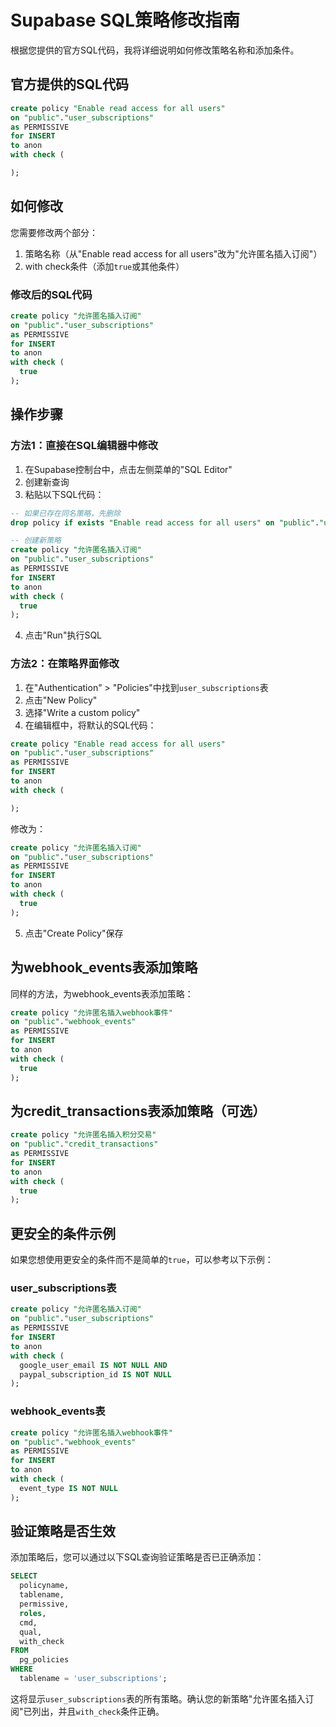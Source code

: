 # Supabase SQL策略修改指南

根据您提供的官方SQL代码，我将详细说明如何修改策略名称和添加条件。

## 官方提供的SQL代码

```sql
create policy "Enable read access for all users"
on "public"."user_subscriptions"
as PERMISSIVE
for INSERT
to anon
with check (

);
```

## 如何修改

您需要修改两个部分：
1. 策略名称（从"Enable read access for all users"改为"允许匿名插入订阅"）
2. with check条件（添加`true`或其他条件）

### 修改后的SQL代码

```sql
create policy "允许匿名插入订阅"
on "public"."user_subscriptions"
as PERMISSIVE
for INSERT
to anon
with check (
  true
);
```

## 操作步骤

### 方法1：直接在SQL编辑器中修改

1. 在Supabase控制台中，点击左侧菜单的"SQL Editor"
2. 创建新查询
3. 粘贴以下SQL代码：

```sql
-- 如果已存在同名策略，先删除
drop policy if exists "Enable read access for all users" on "public"."user_subscriptions";

-- 创建新策略
create policy "允许匿名插入订阅"
on "public"."user_subscriptions"
as PERMISSIVE
for INSERT
to anon
with check (
  true
);
```

4. 点击"Run"执行SQL

### 方法2：在策略界面修改

1. 在"Authentication" > "Policies"中找到`user_subscriptions`表
2. 点击"New Policy"
3. 选择"Write a custom policy"
4. 在编辑框中，将默认的SQL代码：

```sql
create policy "Enable read access for all users"
on "public"."user_subscriptions"
as PERMISSIVE
for INSERT
to anon
with check (

);
```

修改为：

```sql
create policy "允许匿名插入订阅"
on "public"."user_subscriptions"
as PERMISSIVE
for INSERT
to anon
with check (
  true
);
```

5. 点击"Create Policy"保存

## 为webhook_events表添加策略

同样的方法，为webhook_events表添加策略：

```sql
create policy "允许匿名插入webhook事件"
on "public"."webhook_events"
as PERMISSIVE
for INSERT
to anon
with check (
  true
);
```

## 为credit_transactions表添加策略（可选）

```sql
create policy "允许匿名插入积分交易"
on "public"."credit_transactions"
as PERMISSIVE
for INSERT
to anon
with check (
  true
);
```

## 更安全的条件示例

如果您想使用更安全的条件而不是简单的`true`，可以参考以下示例：

### user_subscriptions表

```sql
create policy "允许匿名插入订阅"
on "public"."user_subscriptions"
as PERMISSIVE
for INSERT
to anon
with check (
  google_user_email IS NOT NULL AND 
  paypal_subscription_id IS NOT NULL
);
```

### webhook_events表

```sql
create policy "允许匿名插入webhook事件"
on "public"."webhook_events"
as PERMISSIVE
for INSERT
to anon
with check (
  event_type IS NOT NULL
);
```

## 验证策略是否生效

添加策略后，您可以通过以下SQL查询验证策略是否已正确添加：

```sql
SELECT
  policyname,
  tablename,
  permissive,
  roles,
  cmd,
  qual,
  with_check
FROM
  pg_policies
WHERE
  tablename = 'user_subscriptions';
```

这将显示`user_subscriptions`表的所有策略。确认您的新策略"允许匿名插入订阅"已列出，并且`with_check`条件正确。